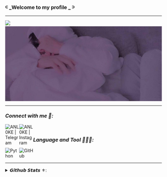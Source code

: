 ### 𓍹 _Welcome to my profile _ 𓍻

---
<a href="https://hits.seeyoufarm.com"><img src="https://hits.seeyoufarm.com/api/count/incr/badge.svg?url=https%3A%2F%2Fgithub.com%2FANL0KE%2Fhit-counter&count_bg=%23C592CB&title_bg=%23171717&icon=&icon_color=%23AE8BB2&title=Profile+views&edge_flat=false"/></a> 
<img align="center" src="https://raw.githubusercontent.com/ANL0KE/ANL0KE//master/kimo-Pics/ex_2.jpg" />

---


### _Connect with me 📱:_

[<img align="left" alt="ANL0KE | Telegram" width="45px" src="https://img.icons8.com/nolan/120/telegram-app.png" />][telegram] 
[<img align="left" alt="ANL0KE | Instagram" width="45px" src="https://img.icons8.com/nolan/100/instagram-new.png" />][instagram]

<br />


### _Language and Tool 👨🏻‍💻:_

<img align="left" alt="Python" width="45px" src="https://img.icons8.com/nolan/96/python.png" />
<img align="left" alt="GitHub" width="45px" src="https://img.icons8.com/nolan/120/github.png" />

<br />
<br />

---


<details>
  <summary>𝙂𝙞𝙩𝙝𝙪𝙗 𝙎𝙩𝙖𝙩𝙨 ⚜️:</summary>
  <img align="center" src="http://github-readme-streak-stats.herokuapp.com?user=ANL0KE&theme=material-palenight" alt="ANL0KE" /></p>
  <img align="center" src="https://github-readme-stats.vercel.app/api?username=ANL0KE&show_icons=true&theme=material-palenight&locale=en" alt="ANL0KE" /></p>
</details>

[telegram]: https://t.me/itkemo
[instagram]: https://instagram.com/itkemo

